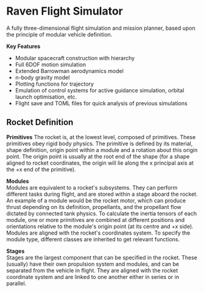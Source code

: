 # Raven Flight Simulator

 A fully three-dimensional flight simulation and mission planner, based upon the principle of modular vehicle definition.

 **Key Features**
 - Modular spacecraft construction with hierarchy
 - Full 6DOF motion simulation
 - Extended Barrowman aerodynamics model
 - n-body gravity model
 - Plotting functions for trajectory
 - Emulation of control systems for active guidance simulation, orbital launch optimisation, etc.
 - Flight save and TOML files for quick analysis of previous simulations


## Rocket Definition

**Primitives**
The rocket is, at the lowest level, composed of primitives. These primitives obey rigid body physics. The primitive is defined by its material, shape definition, origin point within a module and a rotation about this origin point. The origin point is usually at the root end of the shape (for a shape aligned to rocket coordinates, the origin will lie along the x principal axis at the +x end of the primitive).

**Modules**  
Modules are equivalent to a rocket's subsystems. They can perform different tasks during flight, and are stored within a stage aboard the rocket. An example of a module would be the rocket motor, which can produce thrust depending on its definition, propellants, and the propellant flow dictated by connected tank physics. To calculate the inertia tensors of each module, one or more primitives are combined at different positions and orientations relative to the module's origin point (at its centre and +x side). Modules are aligned with the rocket's coordinates system. To specify the module type, different classes are inherited to get relevant functions. 

**Stages**  
Stages are the largest component that can be specified in the rocket. These (usually) have their own propulsion system and modules, and can be separated from the vehicle in flight. They are aligned with the rocket coordinate system and are linked to one another either in series or in parallel. 
